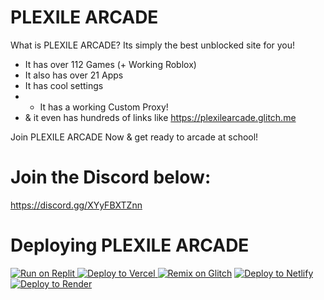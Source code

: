 # PLEXILE ARCADE
What is PLEXILE ARCADE?
Its simply the best unblocked site for you!

- It has over 112 Games (+ Working Roblox)
- It also has over 21 Apps
- It has cool settings
- + It has a working Custom Proxy!
- & it even has hundreds of links like https://plexilearcade.glitch.me

Join PLEXILE ARCADE Now & get ready to arcade at school!

# Join the Discord below:
https://discord.gg/XYyFBXTZnn


# Deploying PLEXILE ARCADE
<a target="_blank" href="https://replit.com/github/AnthonyIsHIMLOLZ/plexilearcadev4"><img alt="Run on Replit" src="https://binbashbanana.github.io/deploy-buttons/buttons/remade/replit.svg"> </a><a target="_blank" href="https://vercel.com/new/clone?repository-url=https://replit.com/github/AnthonyIsHIMLOLZ/plexilearcadev4"><img alt="Deploy to Vercel" src="https://binbashbanana.github.io/deploy-buttons/buttons/remade/vercel.svg"> </a><a target="_blank" href="https://glitch.com/edit/#!/import/github/AnthonyIsHIMLOLZ/plexilearcadev4"><img alt="Remix on Glitch" src="https://binbashbanana.github.io/deploy-buttons/buttons/official/glitch.svg"></a> <a target="_blank" href="https://app.netlify.com/start/deploy?repository=https://github.com/AnthonyIsHIMLOLZ/plexilearcadev4"><img alt="Deploy to Netlify" src="https://binbashbanana.github.io/deploy-buttons/buttons/official/netlify.svg"> </a><a target="_blank" href="https://render.com/deploy?repo=https://github.com/AnthonyIsHIMLOLZ/plexilearcadev4"><img alt="Deploy to Render" src="https://binbashbanana.github.io/deploy-buttons/buttons/official/render.svg"></a>
